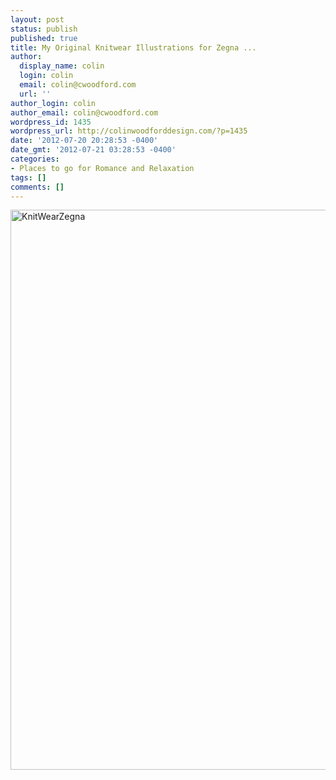 ```yaml
---
layout: post
status: publish
published: true
title: My Original Knitwear Illustrations for Zegna ...
author:
  display_name: colin
  login: colin
  email: colin@cwoodford.com
  url: ''
author_login: colin
author_email: colin@cwoodford.com
wordpress_id: 1435
wordpress_url: http://colinwoodforddesign.com/?p=1435
date: '2012-07-20 20:28:53 -0400'
date_gmt: '2012-07-21 03:28:53 -0400'
categories:
- Places to go for Romance and Relaxation
tags: []
comments: []
---
```

<p><img class="aligncenter size-full wp-image-1632" alt="KnitWearZegna" src="http:&#47;&#47;colinwoodforddesign.com&#47;wp-content&#47;uploads&#47;2012&#47;07&#47;KnitWearZegna.png" width="588" height="896" &#47;></p>
